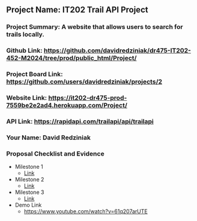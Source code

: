 ## Project Name: IT202 Trail API Project
### Project Summary: A website that allows users to search for trails locally.
### Github Link: https://github.com/davidredziniak/dr475-IT202-452-M2024/tree/prod/public_html/Project/
### Project Board Link: https://github.com/users/davidredziniak/projects/2
### Website Link: https://it202-dr475-prod-7559be2e2ad4.herokuapp.com/Project/
### API Link: https://rapidapi.com/trailapi/api/trailapi
### Your Name: David Redziniak

 
 
### Proposal Checklist and Evidence

- Milestone 1
  - [Link](https://github.com/davidredziniak/dr475-IT202-452-M2024/blob/Milestone1/public_html/Project/milestone1.md)
- Milestone 2
  - [Link](https://github.com/davidredziniak/dr475-IT202-452-M2024/blob/Milestone2/public_html/Project/milestone2.md)
- Milestone 3
  - [Link](https://github.com/davidredziniak/dr475-IT202-452-M2024/blob/Milestone3/public_html/Project/milestone3.md)
- Demo Link
  - https://www.youtube.com/watch?v=61q207arUTE
  